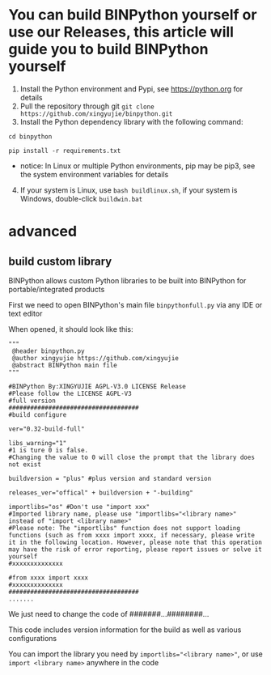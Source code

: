 # You can build BINPython yourself or use our Releases, this article will guide you to build BINPython yourself
1. Install the Python environment and Pypi, see https://python.org for details
2. Pull the repository through git
`git clone https://github.com/xingyujie/binpython.git`
3. Install the Python dependency library with the following command:  

`cd binpython`   

`pip install -r requirements.txt`

* notice: In Linux or multiple Python environments, pip may be pip3, see the system environment variables for details

4. If your system is Linux, use `bash buildlinux.sh`, if your system is Windows, double-click `buildwin.bat`

# advanced
## build custom library
BINPython allows custom Python libraries to be built into BINPython for portable/integrated products

First we need to open BINPython's main file `binpythonfull.py` via any IDE or text editor

When opened, it should look like this:
```
"""
 @header binpython.py
 @author xingyujie https://github.com/xingyujie
 @abstract BINPython main file
"""

#BINPython By:XINGYUJIE AGPL-V3.0 LICENSE Release
#Please follow the LICENSE AGPL-V3
#full version
####################################
#build configure

ver="0.32-build-full"

libs_warning="1"
#1 is ture 0 is false.
#Changing the value to 0 will close the prompt that the library does not exist

buildversion = "plus" #plus version and standard version

releases_ver="offical" + buildversion + "-building"

importlibs="os" #Don't use "import xxx" 
#Imported library name, please use "importlibs="<library name>" instead of "import <library name>"
#Please note: The "importlibs" function does not support loading functions (such as from xxxx import xxxx, if necessary, please write it in the following location. However, please note that this operation may have the risk of error reporting, please report issues or solve it yourself
#xxxxxxxxxxxxxx

#from xxxx import xxxx
#xxxxxxxxxxxxxx
####################################
.......
```

We just need to change the code of #######...########...  

This code includes version information for the build as well as various configurations   

You can import the library you need by `importlibs="<library name>"`, or use `import <library name>` anywhere in the code